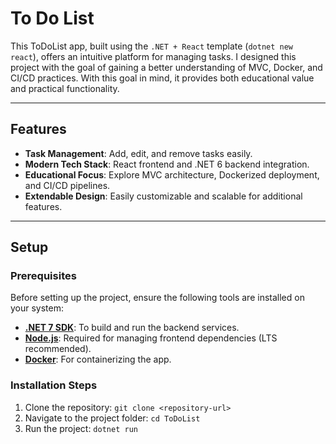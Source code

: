 <h1>To Do List</h1>
<p>This ToDoList app, built using the <code>.NET + React</code> template (<code>dotnet new react</code>), offers an intuitive platform for managing tasks. I designed this project with the goal of gaining a better understanding of MVC, Docker, and CI/CD practices. With this goal in mind, it provides both educational value and practical functionality.</p>

<hr />

<h2>Features</h2>
<ul>
    <li><strong>Task Management</strong>: Add, edit, and remove tasks easily.</li>
    <li><strong>Modern Tech Stack</strong>: React frontend and .NET 6 backend integration.</li>
    <li><strong>Educational Focus</strong>: Explore MVC architecture, Dockerized deployment, and CI/CD pipelines.</li>
    <li><strong>Extendable Design</strong>: Easily customizable and scalable for additional features.</li>
</ul>

<hr />

<h2>Setup</h2>

<h3>Prerequisites</h3>
<p>Before setting up the project, ensure the following tools are installed on your system:</p>
<ul>
    <li><strong><a href="https://dotnet.microsoft.com/download/dotnet/6.0">.NET 7 SDK</a></strong>: To build and run the backend services.</li>
    <li><strong><a href="https://nodejs.org/">Node.js</a></strong>: Required for managing frontend dependencies (LTS recommended).</li>
    <li><strong><a href="https://www.docker.com/">Docker</a></strong>: For containerizing the app.</li>
</ul>

<h3>Installation Steps</h3>
<ol>
    <li>Clone the repository:
        <code>git clone &lt;repository-url&gt;</code>
    </li>
    <li>Navigate to the project folder:
        <code>cd ToDoList</code>
    </li>
    <li>Run the project:
        <code>dotnet run</code>
    </li>
